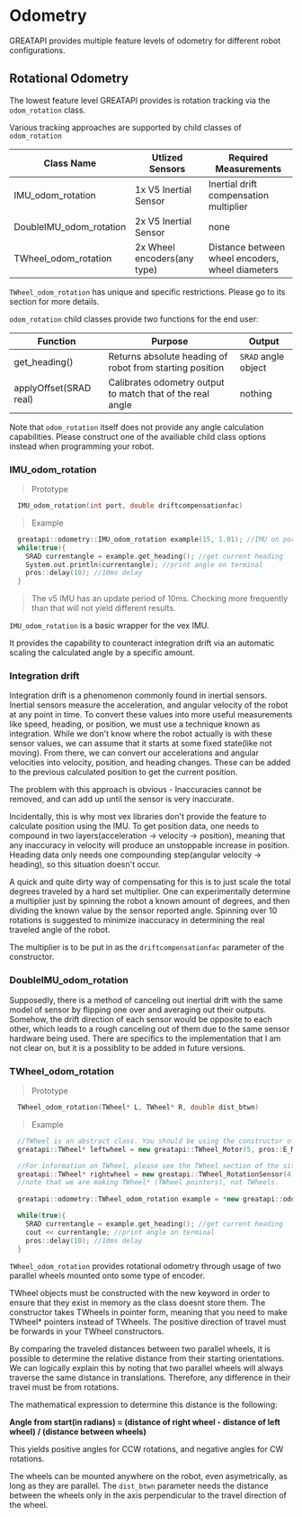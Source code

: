 # Odometry

GREATAPI provides multiple feature levels of odometry for different robot configurations.

## Rotational Odometry

The lowest feature level GREATAPI provides is rotation tracking via the <code>odom_rotation</code> class.

Various tracking approaches are supported by child classes of <code>odom_rotation</code>

Class Name | Utlized Sensors | Required Measurements |
---------- | --------------- | --------------------- |
IMU_odom_rotation | 1x V5 Inertial Sensor | Inertial drift compensation multiplier
DoubleIMU_odom_rotation | 2x V5 Inertial Sensor | none
TWheel_odom_rotation | 2x Wheel encoders(any type) | Distance between wheel encoders, wheel diameters
  
<aside class = "warning">
<code>TWheel_odom_rotation</code> has unique and specific restrictions. Please go to its section for more details.
</aside>

<code>odom_rotation</code> child classes provide two functions for the end user:

Function | Purpose | Output |
-------- | ------- | ------ |
get_heading() | Returns absolute heading of robot from starting position | <code>SRAD</code> angle object
applyOffset(SRAD real) | Calibrates odometry output to match that of the real angle | nothing 

<aside class = "warning"> Note that <code>odom_rotation</code> itself does not provide any angle calculation capabilities. Please construct one of the availiable child class options instead when programming your robot.
</aside>

### IMU_odom_rotation

> Prototype
  
```cpp
  IMU_odom_rotation(int port, double driftcompensationfac)
```

> Example
  
```cpp
  greatapi::odometry::IMU_odom_rotation example(15, 1.01); //IMU on port 15, 101% drift compensation factor
  while(true){
    SRAD currentangle = example.get_heading(); //get current heading
    System.out.println(currentangle); //print angle on terminal
    pros::delay(10); //10ms delay
  }
```

> The v5 IMU has an update period of 10ms. Checking more frequently than that will not yield different results.
  
<code>IMU_odom_rotation</code> is a basic wrapper for the vex IMU. 

It provides the capability to counteract integration drift via an automatic scaling the calculated angle by a specific amount. 

### Integration drift

Integration drift is a phenomenon commonly found in inertial sensors. Inertial sensors measure the acceleration, and angular velocity of the robot at any point in time. To convert these values into more useful measurements like speed, heading, or position, we must use a technique known as integration. While we don't know where the robot actually is with these sensor values, we can assume that it starts at some fixed state(like not moving). From there, we can convert our accelerations and angular velocities into velocity, position, and heading changes. These can be added to the previous calculated position to get the current position.

The problem with this approach is obvious - Inaccuracies cannot be removed, and can add up until the sensor is very inaccurate.

<alert class = 'notice'> 
Incidentally, this is why most vex libraries don't provide the feature to calculate position using the IMU. To get position data, one needs to compound in two layers(acceleration -> velocity -> position), meaning that any inaccuracy in velocity will produce an unstoppable increase in position. Heading data only needs one compounding step(angular velocity -> heading), so this situation doesn't occur.
</alert>

A quick and quite dirty way of compensating for this is to just scale the total degrees traveled by a hard set multiplier. One can experimentally determine a multiplier just by spinning the robot a known amount of degrees, and then dividing the known value by the sensor reported angle. Spinning over 10 rotations is suggested to minimize inaccuracy in determining the real traveled angle of the robot.

The multiplier is to be put in as the <code>driftcompensationfac</code> parameter of the constructor.


### DoubleIMU_odom_rotation

Supposedly, there is a method of canceling out inertial drift with the same model of sensor by flipping one over and averaging out their outputs. Somehow, the drift direction of each sensor would be opposite to each other, which leads to a rough canceling out of them due to the same sensor hardware being used. There are specifics to the implementation that I am not clear on, but it is a possiblity to be added in future versions.


### TWheel_odom_rotation

> Prototype
  
```cpp
  TWheel_odom_rotation(TWheel* L, TWheel* R, double dist_btwn)
```

> Example
  
```cpp
  //TWheel is an abstract class. You should be using the constructor of specific TWheels
  greatapi::TWheel* leftwheel = new greatapi::TWheel_Motor(5, pros::E_MOTOR_GEARSET_18,true, 2.75); //V5 motor, 200RPM, reversed, 2.75in wheel

  //For information on TWheel, please see the TWheel section of the site.
  greatapi::TWheel* rightwheel = new greatapi::TWheel_RotationSensor(4, false, 4); //V5 rotation sensor, not reversed, 4in wheel
  //note that we are making TWheel* (TWheel pointers), not TWheels.
 
  greatapi::odometry::TWheel_odom_rotation example = *new greatapi::odometry::TWheel_odom_rotation(leftwheel,rightwheel,15) //15 inches between

  while(true){
    SRAD currentangle = example.get_heading(); //get current heading
    cout << currentangle; //print angle on terminal
    pros::delay(10); //10ms delay
  }
```
  
<code>TWheel_odom_rotation</code> provides rotational odometry through usage of two parallel wheels mounted onto some type of encoder.

<aside class = 'warning'>
TWheel objects must be constructed with the new keyword in order to ensure that they exist in memory as the class doesnt store them. The constructor takes TWheels in pointer form, meaning that you need to make TWheel* pointers instead of TWheels. The positive direction of travel must be forwards in your TWheel constructors.
</aside>

By comparing the traveled distances between two parallel wheels, it is possible to determine the relative distance from their starting orientations. We can logically explain this by noting that two parallel wheels will always traverse the same distance in translations. Therefore, any difference in their travel must be from rotations. 

The mathematical expression to determine this distance is the following:

**Angle from start(in radians) = (distance of right wheel - distance of left wheel) / (distance between wheels)** 

This yields positive angles for CCW rotations, and negative angles for CW rotations.

<aside class = 'notice'>
The wheels can be mounted anywhere on the robot, even asymetrically, as long as they are parallel. The <code>dist_btwn</code> parameter needs the distance between the wheels only in the axis perpendicular to the travel direction of the wheel.
</aside>
